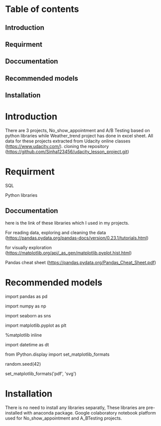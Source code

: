 # Table of contents

## Introduction
## Requirment
## Doccumentation
## Recommended models
## Installation

# Introduction
There are 3 projects, No_show_appointment and A/B Testing based on python libraries while Weather_trend project has done in excel sheet.
All data for these projects extracted from Udacity online classes (https://www.udacity.com/).
cloning the repository (https://github.com/Sinha123456/udacity_lesson_project.git)

# Requirment

SQL

Python libraries

## Doccumentation
 
here is the link of these libraries which I used in my projects.

For reading data, exploring and cleaning the data (https://pandas.pydata.org/pandas-docs/version/0.23.1/tutorials.html)

for visually exploration (https://matplotlib.org/api/_as_gen/matplotlib.pyplot.hist.html)

Pandas cheat sheet (https://pandas.pydata.org/Pandas_Cheat_Sheet.pdf)

# Recommended models

import pandas as pd

import numpy as np

import seaborn as sns

import matplotlib.pyplot as plt

%matplotlib inline

import datetime as dt

from IPython.display import set_matplotlib_formats

random.seed(42)

set_matplotlib_formats('pdf', 'svg')

# Installation
There is no need to install any libraries separatly, These libraries are pre-installed with anaconda package. 
Google colaboratory notebook platform used for No_show_appointment and A_BTesting projects.

